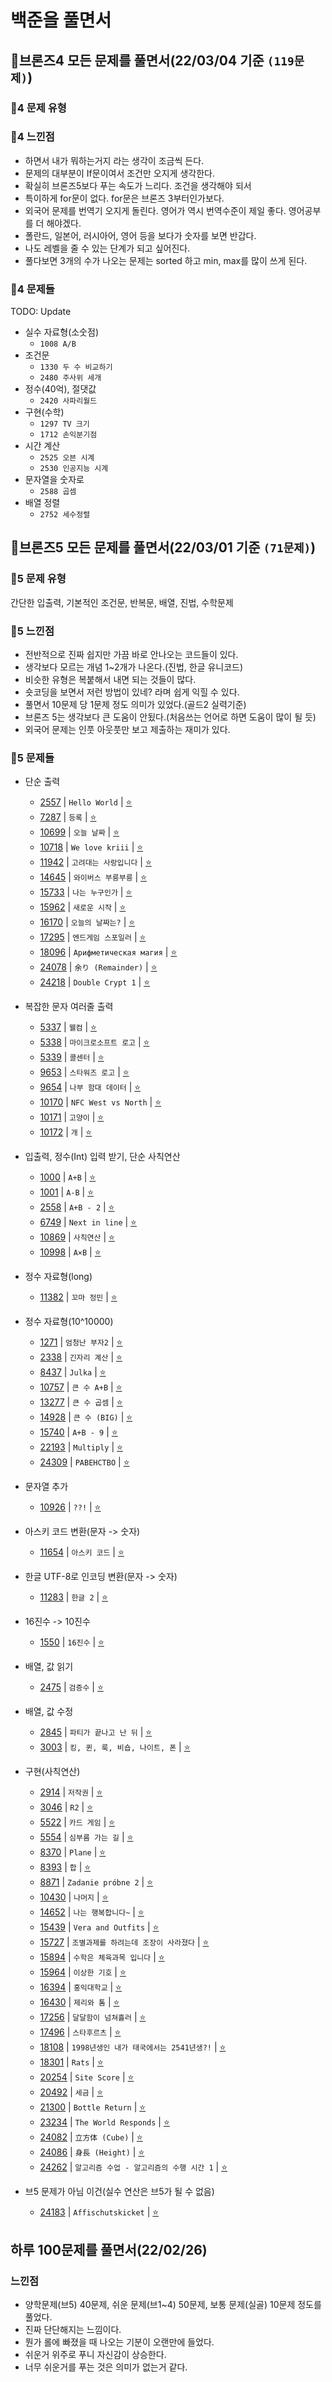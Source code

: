 # 백준을 풀면서

## 🥉브론즈4 모든 문제를 풀면서(22/03/04 기준 `(119문제)`)

### 🥉4 문제 유형

### 🥉4 느낀점

- 하면서 내가 뭐하는거지 라는 생각이 조금씩 든다.
- 문제의 대부분이 If문이여서 조건만 오지게 생각한다.
- 확실히 브론즈5보다 푸는 속도가 느리다. 조건을 생각해야 되서
- 특이하게 for문이 없다. for문은 브론즈 3부터인가보다.
- 외국어 문제를 번역기 오지게 돌린다. 영어가 역시 번역수준이 제일 좋다. 영어공부를 더 해야겠다.
- 폴란드, 일본어, 러시아어, 영어 등을 보다가 숫자를 보면 반갑다.
- 나도 레벨을 줄 수 있는 단계가 되고 싶어진다.
- 풀다보면 3개의 수가 나오는 문제는 sorted 하고 min, max를 많이 쓰게 된다.

### 🥉4 문제들

TODO: Update

- 실수 자료형(소숫점)
  - `1008 A/B`
- 조건문
  - `1330 두 수 비교하기`
  - `2480 주사위 세개`
- 정수(40억), 절댓값
  - `2420 사파리월드`
- 구현(수학)
  - `1297 TV 크기`
  - `1712 손익분기점`
- 시간 계산
  - `2525 오븐 시계`
  - `2530 인공지능 시계`
- 문자열을 숫자로
  - `2588 곱셈`
- 배열 정렬
  - `2752 세수정렬`

## 🥉브론즈5 모든 문제를 풀면서(22/03/01 기준 `(71문제)`)

### 🥉5 문제 유형

간단한 입출력, 기본적인 조건문, 반복문, 배열, 진법, 수학문제

### 🥉5 느낀점

- 전반적으로 진짜 쉽지만 가끔 바로 안나오는 코드들이 있다.
- 생각보다 모르는 개념 1~2개가 나온다.(진법, 한글 유니코드)
- 비슷한 유형은 복붙해서 내면 되는 것들이 많다.
- 숏코딩을 보면서 저런 방법이 있네? 라며 쉽게 익힐 수 있다.
- 풀면서 10문제 당 1문제 정도 의미가 있었다.(골드2 실력기준)
- 브론즈 5는 생각보다 큰 도움이 안됬다.(처음쓰는 언어로 하면 도움이 많이 될 듯)
- 외국어 문제는 인풋 아웃풋만 보고 제출하는 재미가 있다.

### 🥉5 문제들

- 단순 출력
  - [2557](https://www.acmicpc.net/problem/2557) | `Hello World` | [⭐](./problems/2557.md)
  - [7287](https://www.acmicpc.net/problem/7287) | `등록` | [⭐](./problems/7287.md)
  - [10699](https://www.acmicpc.net/problem/10699) | `오늘 날짜` | [⭐](./problems/10699.md)
  - [10718](https://www.acmicpc.net/problem/10718) | `We love kriii` | [⭐](./problems/10718.md)
  - [11942](https://www.acmicpc.net/problem/11942) | `고려대는 사랑입니다` | [⭐](./problems/11942.md)
  - [14645](https://www.acmicpc.net/problem/14645) | `와이버스 부릉부릉` | [⭐](./problems/14645.md)
  - [15733](https://www.acmicpc.net/problem/15733) | `나는 누구인가` | [⭐](./problems/15733.md)
  - [15962](https://www.acmicpc.net/problem/15962) | `새로운 시작` | [⭐](./problems/15962.md)
  - [16170](https://www.acmicpc.net/problem/16170) | `오늘의 날짜는?` | [⭐](./problems/16170.md)
  - [17295](https://www.acmicpc.net/problem/17295) | `엔드게임 스포일러` | [⭐](./problems/17295.md)
  - [18096](https://www.acmicpc.net/problem/18096) | `Арифметическая магия` | [⭐](./problems/18096.md)
  - [24078](https://www.acmicpc.net/problem/24078) | `余り (Remainder)` | [⭐](./problems/24078.md)
  - [24218](https://www.acmicpc.net/problem/24218) | `Double Crypt 1` | [⭐](./problems/24218.md)

- 복잡한 문자 여러줄 출력
  - [5337](https://www.acmicpc.net/problem/5337) | `웰컴` | [⭐](./problems/5337.md)
  - [5338](https://www.acmicpc.net/problem/5338) | `마이크로소프트 로고` | [⭐](./problems/5338.md)
  - [5339](https://www.acmicpc.net/problem/5339) | `콜센터` | [⭐](./problems/5339.md)
  - [9653](https://www.acmicpc.net/problem/9653) | `스타워즈 로고` | [⭐](./problems/9653.md)
  - [9654](https://www.acmicpc.net/problem/9654) | `나부 함대 데이터` | [⭐](./problems/9654.md)
  - [10170](https://www.acmicpc.net/problem/10170) | `NFC West vs North` | [⭐](./problems/10170.md)
  - [10171](https://www.acmicpc.net/problem/10171) | `고양이` | [⭐](./problems/10171.md)
  - [10172](https://www.acmicpc.net/problem/10172) | `개` | [⭐](./problems/10172.md)

- 입출력, 정수(Int) 입력 받기, 단순 사칙연산
  - [1000](https://www.acmicpc.net/problem/1000) | `A+B` | [⭐](./problems/1000.md)
  - [1001](https://www.acmicpc.net/problem/1001) | `A-B` | [⭐](./problems/1001.md)
  - [2558](https://www.acmicpc.net/problem/2558) | `A+B - 2` | [⭐](./problems/2558.md)
  - [6749](https://www.acmicpc.net/problem/6749) | `Next in line` | [⭐](./problems/6749.md)
  - [10869](https://www.acmicpc.net/problem/10869) | `사칙연산` | [⭐](./problems/10869.md)
  - [10998](https://www.acmicpc.net/problem/10998) | `A×B` | [⭐](./problems/10998.md)

- 정수 자료형(long)
  - [11382](https://www.acmicpc.net/problem/11382) | `꼬마 정민` | [⭐](./problems/11382.md)

- 정수 자료형(10^10000)
  - [1271](https://www.acmicpc.net/problem/1271) | `엄청난 부자2` | [⭐](./problems/1271.md)
  - [2338](https://www.acmicpc.net/problem/2338) | `긴자리 계산` | [⭐](./problems/2338.md)
  - [8437](https://www.acmicpc.net/problem/8437) | `Julka` | [⭐](./problems/8437.md)
  - [10757](https://www.acmicpc.net/problem/10757) | `큰 수 A+B` | [⭐](./problems/10757.md)
  - [13277](https://www.acmicpc.net/problem/13277) | `큰 수 곱셈` | [⭐](./problems/13277.md)
  - [14928](https://www.acmicpc.net/problem/14928) | `큰 수 (BIG)` | [⭐](./problems/14928.md)
  - [15740](https://www.acmicpc.net/problem/15740) | `A+B - 9` | [⭐](./problems/15740.md)
  - [22193](https://www.acmicpc.net/problem/22193) | `Multiply` | [⭐](./problems/22193.md)
  - [24309](https://www.acmicpc.net/problem/24309) | `РАВЕНСТВО` | [⭐](./problems/24309.md)

- 문자열 추가
  - [10926](https://www.acmicpc.net/problem/10926) | `??!` | [⭐](./problems/10926.md)

- 아스키 코드 변환(문자 -> 숫자)
  - [11654](https://www.acmicpc.net/problem/11654) | `아스키 코드` | [⭐](./problems/11654.md)

- 한글 UTF-8로 인코딩 변환(문자 -> 숫자)
  - [11283](https://www.acmicpc.net/problem/11283) | `한글 2` | [⭐](./problems/11283.md)

- 16진수 -> 10진수
  - [1550](https://www.acmicpc.net/problem/1550) | `16진수` | [⭐](./problems/1550.md)

- 배열, 값 읽기
  - [2475](https://www.acmicpc.net/problem/2475) | `검증수` | [⭐](./problems/2475.md)

- 배열, 값 수정
  - [2845](https://www.acmicpc.net/problem/2845) | `파티가 끝나고 난 뒤` | [⭐](./problems/2845.md)
  - [3003](https://www.acmicpc.net/problem/3003) | `킹, 퀸, 룩, 비숍, 나이트, 폰` | [⭐](./problems/3003.md)

- 구현(사칙연산)
  - [2914](https://www.acmicpc.net/problem/2914) | `저작권` | [⭐](./problems/2914.md)
  - [3046](https://www.acmicpc.net/problem/3046) | `R2` | [⭐](./problems/3046.md)
  - [5522](https://www.acmicpc.net/problem/5522) | `카드 게임` | [⭐](./problems/5522.md)
  - [5554](https://www.acmicpc.net/problem/5554) | `심부름 가는 길` | [⭐](./problems/5554.md)
  - [8370](https://www.acmicpc.net/problem/8370) | `Plane` | [⭐](./problems/8370.md)
  - [8393](https://www.acmicpc.net/problem/8393) | `합` | [⭐](./problems/8393.md)
  - [8871](https://www.acmicpc.net/problem/8871) | `Zadanie próbne 2` | [⭐](./problems/8871.md)
  - [10430](https://www.acmicpc.net/problem/10430) | `나머지` | [⭐](./problems/10430.md)
  - [14652](https://www.acmicpc.net/problem/14652) | `나는 행복합니다~` | [⭐](./problems/14652.md)
  - [15439](https://www.acmicpc.net/problem/15439) | `Vera and Outfits` | [⭐](./problems/15439.md)
  - [15727](https://www.acmicpc.net/problem/15727) | `조별과제를 하려는데 조장이 사라졌다` | [⭐](./problems/15727.md)
  - [15894](https://www.acmicpc.net/problem/15894) | `수학은 체육과목 입니다` | [⭐](./problems/15894.md)
  - [15964](https://www.acmicpc.net/problem/15964) | `이상한 기호` | [⭐](./problems/15964.md)
  - [16394](https://www.acmicpc.net/problem/16394) | `홍익대학교` | [⭐](./problems/16394.md)
  - [16430](https://www.acmicpc.net/problem/16430) | `제리와 톰` | [⭐](./problems/16430.md)
  - [17256](https://www.acmicpc.net/problem/17256) | `달달함이 넘쳐흘러` | [⭐](./problems/17256.md)
  - [17496](https://www.acmicpc.net/problem/17496) | `스타후르츠` | [⭐](./problems/17496.md)
  - [18108](https://www.acmicpc.net/problem/18108) | `1998년생인 내가 태국에서는 2541년생?!` | [⭐](./problems/18108.md)
  - [18301](https://www.acmicpc.net/problem/18301) | `Rats` | [⭐](./problems/18301.md)
  - [20254](https://www.acmicpc.net/problem/20254) | `Site Score` | [⭐](./problems/20254.md)
  - [20492](https://www.acmicpc.net/problem/20492) | `세금` | [⭐](./problems/20492.md)
  - [21300](https://www.acmicpc.net/problem/21300) | `Bottle Return` | [⭐](./problems/21300.md)
  - [23234](https://www.acmicpc.net/problem/23234) | `The World Responds` | [⭐](./problems/23234.md)
  - [24082](https://www.acmicpc.net/problem/24082) | `立方体 (Cube)` | [⭐](./problems/24082.md)
  - [24086](https://www.acmicpc.net/problem/24086) | `身長 (Height)` | [⭐](./problems/24086.md)
  - [24262](https://www.acmicpc.net/problem/24262) | `알고리즘 수업 - 알고리즘의 수행 시간 1` | [⭐](./problems/24262.md)

- 브5 문제가 아님 이건(실수 연산은 브5가 될 수 없음)
  - [24183](https://www.acmicpc.net/problem/24183) | `Affischutskicket` | [⭐](./problems/24183.md)

## 하루 100문제를 풀면서(22/02/26)

### 느낀점

- 양학문제(브5) 40문제, 쉬운 문제(브1~4) 50문제, 보통 문제(실골) 10문제 정도를 풀었다.
- 진짜 단단해지는 느낌이다.
- 뭔가 롤에 빠졌을 때 나오는 기분이 오랜만에 들었다.
- 쉬운거 위주로 푸니 자신감이 상승한다.
- 너무 쉬운거를 푸는 것은 의미가 없는거 같다.
